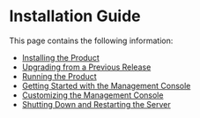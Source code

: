 # Installation Guide

This page contains the following information:

-   [Installing the Product](../../setup/installing-the-product)
-   [Upgrading from a Previous
    Release](Upgrading_from_a_Previous_Release)
-   [Running the Product](../../setup/running-the-product)
-   [Getting Started with the Management
    Console](../../setup/getting-started-with-the-management-console)
-   [Customizing the Management
    Console](Customizing_the_Management_Console)
-   [Shutting Down and Restarting the
    Server](Shutting_Down_and_Restarting_the_Server)

  
